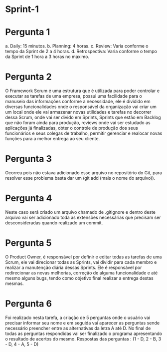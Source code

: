 # Sprint-1

# Pergunta 1 
a. Daily: 15 minutos. 
b. Planning: 4 horas.
c. Review: Varia conforme o tempo da Sprint de 2 a 4 horas.
d. Retrospectiva: Varia conforme o tempo da Sprint de 1 hora a 3 horas no maximo.

# Pergunta 2
O Framework Scrum é uma estrutura que é utilizada para poder controlar e executar as tarefas de uma empresa, possui uma facilidade para o manuseio das informações conforme a necessidade, ele é dividido em diversas funcionalidades onde o responsável da organização vai criar um um local onde ele vai armazenar novas utilidades e tarefas no decorrer dessa Scrum, onde vai ser divido em Sprints, Sprints que estão em Backlog que não foram ainda para produção, reviews onde vai ser estudado as aplicações já finalizadas, obter o controle de produção dos seus funcionários e seus colegas de trabalho, permitir gerenciar e realocar novas funções para a melhor entrega ao seu cliente. 

# Pergunta 3
Ocorreu pois não estava adicionado esse arquivo no repositório do Git, para resolver esse problema basta dar um (git add (mais o nome do arquivo)).

# Pergunta 4
Neste caso será criado um arquivo chamado de .gitignore e dentro deste arquivo vai ser adicionado toda as extensões necessárias que precisam ser desconsideradas quando realizado um commit.

# Pergunta 5
O Product Owner, é responsável por definir e editar todas as tarefas de uma Scrum, ele vai direcionar todas as Sprints, vai dividir para cada membro e realizar a manutenção diária dessas Sprints. Ele é responsável por redirecionar as novas melhorias, correção de alguma funcionalidade e até mesmo alguns bugs, tendo como objetivo final realizar a entrega destas mesmas.

# Pergunta 6
Foi realizado nesta tarefa, a criação de 5 perguntas onde o usuário vai precisar informar seu nome e em seguida vai aparecer as perguntas sende necessário preencher entre as alternativas da letra A até D. No final de todas as perguntas respondidas vai ser finalizado o programa apresentando o resultado de acertos do mesmo.
Respostas das perguntas : (1 - D, 2 - B, 3 - D, 4 - A, 5 - D)


 